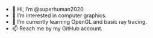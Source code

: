 - 👋 Hi, I’m @superhuman2020
- 👀 I’m interested in computer graphics.
- 🌱 I’m currently learning OpenGL and basic ray tracing.
- 📫 Reach me by my GitHub account.
